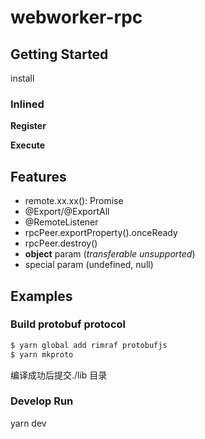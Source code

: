 # webworker-rpc


## Getting Started
install

### Inlined
**Register**

**Execute**

## Features
* remote.xx.xx(): Promise
* @Export/@ExportAll
* @RemoteListener
* rpcPeer.exportProperty().onceReady
* rpcPeer.destroy()
* **object** param (*transferable unsupported*)
* special param (undefined, null)

## Examples

### Build protobuf protocol
```bash
$ yarn global add rimraf protobufjs
$ yarn mkproto
```
编译成功后提交./lib 目录


### Develop Run
yarn dev